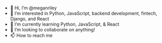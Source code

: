 - 👋 Hi, I’m @meganriley
- 👀 I’m interested in Python, JavaScript, backend development, fintech, Django, and React
- 🌱 I’m currently learning Python, JavaScript, & React
- 💞️ I’m looking to collaborate on anything!
- 📫 How to reach me 

<!---
meganriley/meganriley is a ✨ special ✨ repository because its `README.md` (this file) appears on your GitHub profile.
You can click the Preview link to take a look at your changes.
--->

